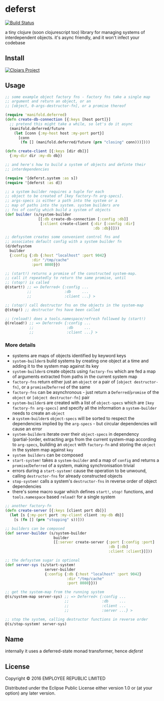 # deferst

[![Build Status](https://travis-ci.org/employeerepublic/deferst.svg?branch=master)](https://travis-ci.org/employeerepublic/deferst)

a tiny clojure (soon clojurescript too) library for managing systems of interdependent objects. it's async friendly, and it won't infect your codebase

## Install

[![Clojars Project](https://img.shields.io/clojars/v/employeerepublic/deferst.svg)](https://clojars.org/employeerepublic/deferst)

## Usage

``` clojure
;; some example object factory fns - factory fns take a single map
;; argument and return an object, or an
;; [object, 0-args-destructor-fn], or a promise thereof

(require 'manifold.deferred)
(defn create-db-connection [{:keys [host port]}]
  ;; pretend this might take a while, so let's do it async
  (manifold.deferred/future
    (let [conn {:my-host host :my-port port}]
      [conn
       (fn [] (manifold.deferred/future (prn "closing" conn)))])))

(defn create-client [{:keys [dir db]}]
  {:my-dir dir :my-db db})

;; and here's how to build a system of objects and definte their
;; interdependencies

(require '[deferst.system :as s])
(require '[deferst :as d])

;; a system builder requires a tuple for each
;; object to be created of [key factory-fn arg-specs].
;; args-specs is either a path into the system or a
;; map of paths into the system. system builders are
;; fns of config which build a system of objects
(def builder (s/system-builder
               [[:db create-db-connection [:config :db]]
                [:client create-client {:dir [:config :dir]
                                        :db :db}]]))

;; defsystem creates some convenient control fns and
;; associates default config with a system builder fn
(d/defsystem
  builder
  {:config {:db {:host "localhost" :port 9042}
            :dir "/tmp/cache"
            :port 8080}})

;; (start!) returns a promise of the constructed system-map.
;; call it repeatedly to return the same promise, until
;; (stop!) is called
@(start!) ;; => Deferred< {:config ...
          ;;               :db     ...
          ;;               :client ...} >

;; (stop!) call destructor fns on the objects in the system-map
@(stop!) ;; destructor fns have been called

;; (reload!) does a tools.namespace/refresh followed by (start!)
@(reload!) ;; => Deferred< {:config ...
           ;;               :db     ...
           ;;               :client ...} >

```

### More details

- systems are maps of objects identified by keyword keys
- `system-builder`s build systems by creating one object at a time and adding it to the system map against its key
- `system-builder`s create objects using `factory-fns` which are fed a map of arguments extracted from paths in the current system map
- `factory-fns` return either just an `object` or a pair of `[object destructor-fn]`, or a `promise`/`Deferred` of the same
- `factory-fns` can be asynchronous - just return a `Deferred`/`promise` of the `object` or `[object destructor-fn]` pair
- `system-builder`s are created with a list of `object-specs` which are `[key factory-fn arg-specs]` and specify all the information a `system-builder` needs to create an `object`
- a `system-builder`s `object-specs` will be sorted to respect the dependencies implied by the `arg-specs` - but circular dependencies will cause an error
- `system-builder`s iterate over their `object-specs` in dependency (partial-)order, extracting args from the current system-map according to `arg-specs`, building an `object` with `factory-fn` and storing the `object` in the system map against `key`
- `system builders` can be composed
- `start-system!` takes a `system-builder` and a map of `config` and returns a `promise`/`Deferred` of a system, making synchronisation trivial
- errors during a `start-system!` cause the operation to be unwound, calling `destructor-fns` for already constructed objects
- `stop-system!` calls a system's `destructor-fns` in reverse order of object dependencies
- there's some macro sugar which defines `start!`, `stop!` functions, and `tools.namespace` based `reload!` for a single system


``` clojure
;; another factory-fn
(defn create-server [{:keys [client port db]}]
  (let [s {:my-port port :my-client client :my-db db}]
    [s (fn [] (prn "stopping" s))]))

;; builders can be composed
(def server-builder (s/system-builder
                      builder
                      [[:server create-server {:port [:config :port]
                                               :db [:db]
                                               :client :client}]]))

;; the defsystem sugar is optional
(def server-sys (s/start-system!
                  server-builder
                  {:config {:db {:host "localhost" :port 9042}
                            :dir "/tmp/cache"
                            :port 8080}}))

;; get the system-map from the running system
@(s/system-map server-sys) ;; => Deferred< {:config ...
                           ;;               :db     ...
                           ;;               :client ...
                           ;;               :server ...} >

;; stop the system, calling destructor functions in reverse order
@(s/stop-system! server-sys)
```

## Name

internally it uses a deferred-state monad transformer, hence *deferst*

## License

Copyright © 2016 EMPLOYEE REPUBLIC LIMITED

Distributed under the Eclipse Public License either version 1.0 or (at
your option) any later version.
